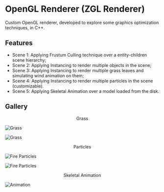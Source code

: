 # OpenGL Renderer (ZGL Renderer)

Custom OpenGL renderer, developed to explore some graphics optimization techniques, in C++.

## Features

- Scene 1: Applying Frustum Culling technique over a entity-children scene hierarchy;
- Scene 2: Applying Instancing to render multiple objects in the scene;
- Scene 3: Applying Instancing to render multiple grass leaves and simulating wind animation on them;
- Scene 4: Applying Instancing to render multiple particles in the scene (customizable).
- Scene 5: Applying Skeletal Animation over a model loaded from the disk.

## Gallery

<p align="center">Grass</p>

![Grass](./Media/grass_anim_1.gif)

![Grass](./Media/grass_anim_2.gif)

<p align="center">Particles</p>

![Fire Particles](./Media/particles_fire_anim_1.gif)

![Fire Particles](./Media/particles_fire_anim_2.gif)

<p align="center">Skeletal Animation</p>

![Animation](./Media/skeletal_anim.gif)
